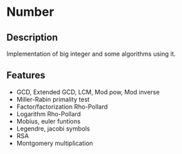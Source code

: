 # Number

## Description
Implementation of big integer and some algorithms using it.

## Features
- GCD, Extended GCD, LCM, Mod pow, Mod inverse
- Miller-Rabin primality test
- Factor/factorization Rho-Pollard
- Logarithm Rho-Pollard
- Mobius, euler funtions
- Legendre, jacobi symbols
- RSA
- Montgomery multiplication

